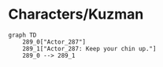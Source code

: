# Characters/Kuzman


```mermaid
graph TD
    289_0["Actor_287"]
    289_1["Actor_287: Keep your chin up."]
    289_0 --> 289_1
```